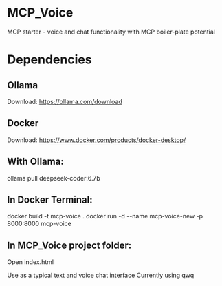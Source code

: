 # MCP_Voice
MCP starter - voice and chat functionality with MCP boiler-plate potential

# Dependencies
## Ollama
Download: https://ollama.com/download
## Docker
Download: https://www.docker.com/products/docker-desktop/

## With Ollama:
ollama pull deepseek-coder:6.7b

## In Docker Terminal:
docker build -t mcp-voice .
docker run -d --name mcp-voice-new -p 8000:8000 mcp-voice

## In MCP_Voice project folder:
Open index.html

Use as a typical text and voice chat interface
Currently using qwq
